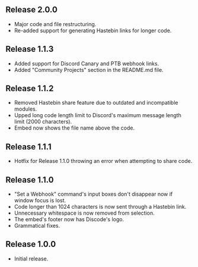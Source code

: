 ## Release 2.0.0

- Major code and file restructuring.
- Re-added support for generating Hastebin links for longer code.

## Release 1.1.3

- Added support for Discord Canary and PTB webhook links.
- Added "Community Projects" section in the README.md file.

## Release 1.1.2

- Removed Hastebin share feature due to outdated and incompatible modules.
- Upped long code length limit to Discord's maximum message length limit (2000 characters).
- Embed now shows the file name above the code.

## Release 1.1.1

- Hotfix for Release 1.1.0 throwing an error when attempting to share code.

## Release 1.1.0

- "Set a Webhook" command's input boxes don't disappear now if window focus is lost.
- Code longer than 1024 characters is now sent through a Hastebin link.
- Unnecessary whitespace is now removed from selection.
- The embed's footer now has Discode's logo.
- Grammatical fixes.

## Release 1.0.0

- Initial release.
